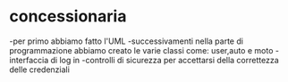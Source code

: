 # concessionaria
-per primo abbiamo fatto l'UML
-successivamenti nella parte di programmazione abbiamo creato le varie classi come: user,auto e moto
-interfaccia di log in
-controlli di sicurezza per accettarsi della correttezza delle credenziali
